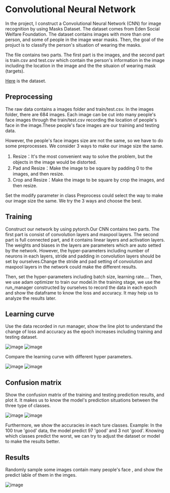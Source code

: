 # Convolutional Neural Network
In the project, I construct a Convolutional Neural Network (CNN) for image recognition by using Masks Dataset. The dataset comes from Eden Social Welfare Foundation. The dataset contains images with more than one person, and some of people in the image wear masks. Then, the goal of the projuct is to classify the person's situation of wearing the masks.  
  
The file contains two parts. The first part is the images, and the second part is train.csv and test.csv which contain the person's information in the image including the location in the image and the the situaion of wearing mask (targets).  

[Here](https://drive.google.com/drive/folders/1TvGSz-YL2IXkPCMRY_MzlHAtjQzSmH_k?usp=sharing) is the dataset.

## Preprocessing
The raw data contains a images folder and train/test.csv. In the images folder, there are 684 images. Each image can be cut into many people's face images through the train/test.csv recording the location of people's face in the image.These people's face images are our training and testing data.
 
However, the people's face images size are not the same, so we have to do some preprocesses. We consider 3 ways to make our image size the same.

1. Resize：It's the most convenient way to solve the problem, but the objects in the image would be distorted.
2. Pad and Resize：Make the image to be square by padding 0 to the images, and then resize.
3. Crop and Resize：Make the image to be square by crop the images, and then resize.

Set the modify parameter in class Preprocess could select the way to make our image size the same. We try the 3 ways and choose the best.

## Training
Construct our network by using pytorch.Our CNN contains two parts. The first part is consist of convolution layers and maxpool layers. The second part is full connected part, and it contains linear layers and activation layers. The weights and biases in the layers are parameters which are auto setted by the network. However, the hyper-parameters including number of neurons in each layers, stride and padding in convolution layers should be set by ourselves.Change the stride and pad setting of convolution and maxpool layers in the network could make the different results. 

Then, set the hyper-parameters including batch size, learning rate.... Then, we use adam optimizer to train our model.In the training stage, we use the run_manager constructed by ourselves to record the data in each epoch and show the dataframe to know the loss and accuracy. It may heip us to analyze the results later.

## Learning curve
Use the data recorded in run manager, show the line plot to understand the change of loss and accuracy as the epoch increases including training and testing dataset.  

![image](https://github.com/sumiianng/Deep_learning/blob/main/CNN/results/Accuracy.png)
![image](https://github.com/sumiianng/Deep_learning/blob/main/CNN/results/Cross%20entropy.png)

Compare the learning curve with different hyper parameters.  

![image](https://github.com/sumiianng/Deep_learning/blob/main/CNN/results/Accuracy_train.png)
![image](https://github.com/sumiianng/Deep_learning/blob/main/CNN/results/Cross_entropy_train.png)

## Confusion matrix
Show the confusion matrix of the training and testing prediction results, and plot it. It makes us to know the model's prediction situations between the three type of classes.  

![image](https://github.com/sumiianng/Deep_learning/blob/main/CNN/results/Train%20confusion%20matrix.png)
![image](https://github.com/sumiianng/Deep_learning/blob/main/CNN/results/Test%20confusion%20matrix.png)


Furthermore, we show the accuracies in each ture classes. Example: In the 100 true 'good' data, the model predict 97 'good' and 3 not 'good'. Knowing which classes predict the worst, we can try to adjust the dataset or model to make the results better.

## Results
Randomly sample some images contain many people's face , and show the predict lable of them in the imges.  

![image](https://github.com/sumiianng/Deep_learning/blob/main/CNN/results/sample_img.png)

